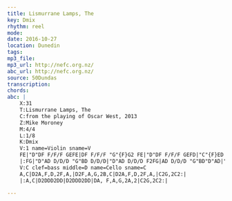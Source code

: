 ```yaml
---
title: Lismurrane Lamps, The
key: Dmix
rhythm: reel 
mode:
date: 2016-10-27
location: Dunedin
tags:
mp3_file:
mp3_url: http://nefc.org.nz/
abc_url: http://nefc.org.nz/
source: 50Dundas
transcription:
chords: 
abc: |
    X:31
    T:Lismurrane Lamps, The
    C:from the playing of Oscar West, 2013
    Z:Mike Moroney
    M:4/4
    L:1/8
    K:Dmix
    V:1 name=Violin sname=V
    FE|"D"DF F/F/F GEFE|DF F/F/F "G"{F}G2 FE|"D"DF F/F/F GEFD|"C"{F}ED CD E2:|!
    |:FG|"D"AD D/D/D "G"BD D/D/D|"D"AD D/D/D F2FG|AD D/D/D "G"BD"D"AD|"C"{F}EDCDE2:|
    V:C clef=bass middle=D name=Cello sname=C
    A,C|D2A,F,D,2F,A,|D2F,A,G,2B,C|D2A,F,D,2F,A,|C2G,2C2:|
    |:A,C|D2DDD2DD|D2DDD2DD|DA, F,A,G,2A,2|C2G,2C2:|

---
```

